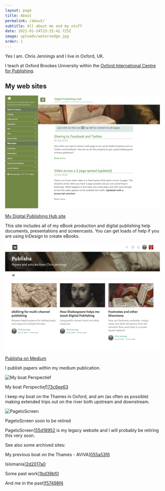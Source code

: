 ```yaml
---
layout: page
title: About
permalink: /about/
subtitle: All about me and my stuff
date: 2021-01-24T23:33:42.725Z
image: uploads/watersedge.jpg
order: 1
---
```


Yes I am. Chris Jennings and I live in Oxford, UK.

I teach at Oxford Brookes University within the [Oxford International Centre for Publishing][aae24ac8].

  [aae24ac8]: https://publishing.brookes.ac.uk "see the Publishing web site - which I manage"

## My web sites

<section class="box" markdown="1">

![Publisha](/uploads/publisha.png "Publisha")

[My Digital Publishing Hub site][5f5c75ef]

This site includes all of my eBook production and digital publishing help documents, presentations and screencasts. You can get loads of help if you are using InDesign to create eBooks.

  [5f5c75ef]: https://publisha.github.io "check out Publisha"

</section>
<section class="box" markdown="1">

![Publisha on Medium](/uploads/medium2.png "Publisha on Medium")

[Publisha on Medium][2b32ddf3]

  [2b32ddf3]: https://medium.com/publisha "I am putting some of my papers on Medium"

I publish papers within my medium publication.

</section>
<section class="box" markdown="1">

![My boat Perspectief](/_uploads/perspectief.png "My boat Perspectief")

My boat _Perspectief_][73c6ee63]

I keep my boat on the Thames in Oxford, and am (as often as possible) making extended trips out on the river both upstream and downstream.

  [73c6ee63]: https://www.chrisjennings.net/perspectief "See my boat blog and picture gallery"

</section>
<section class="box" markdown="1">

![PagetoScreen](/_uploads/pagetoscreen.png "PagetoScreen")

PagetoScreen soon to be retired

PagetoScreen][55d18952] is my legacy website and I will probably be retiring this very soon.

  [55d18952]: https://www.pagetoscreen.net "Lots of useful information"

</section>

<section class="box" markdown="1">

See also some archived sites:

My previous boat on the Thames - AViVA][055a53f6]

  [055a53f6]: http://avivaboat.weebly.com "Built with Weebly originally"

</section>
<section class="box" markdown="1">

Islomania][2d2017a0]

  [2d2017a0]: http://archive.chrisjennings.net/islomania/ "see islomania"

</section>

<section class="box" markdown="1">

Some past work][1bd39bf0]

  [1bd39bf0]: http://archive.chrisjennings.net/pastwork/ "See some sculpture done a long time ago"

</section>

<section class="box" markdown="1">

And me in the past][f57498f4]

  [f57498f4]: http://archive.chrisjennings.net/chris "me"

</section>
